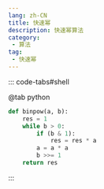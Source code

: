 ```yaml
---
lang: zh-CN
title: 快速幂
description: 快速幂算法
category: 
 - 算法
tag:
 - 快速幂
---
```




::: code-tabs#shell

@tab python

```python
def binpow(a, b):
    res = 1
    while b > 0:
        if (b & 1):
            res = res * a
        a = a * a
        b >>= 1
    return res
```

:::